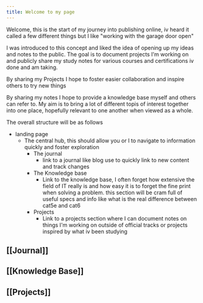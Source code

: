 ```yaml
---
title: Welcome to my page
---
```

Welcome, this is the start of my journey into publishing online, iv heard it called a few different things but I like "working with the garage door open"

I was introduced to this concept and liked the idea of opening up my ideas and notes to the public. The goal is to document projects I'm working on and publicly share my study notes for various courses and certifications iv done and am taking.

By sharing my Projects I hope to foster easier collaboration and inspire others to try new things

By sharing my notes I hope to provide a knowledge base myself and others can refer to. My aim is to bring a lot of different topis of interest together into one place, hopefully relevant to one another when viewed as a whole.

The overall structure will be as follows

- landing page
	- The central hub, this should allow you or I to navigate to information quickly and foster exploration
		- The journal
			- link to a journal like blog use to quickly link to new content and track changes
		- The Knowledge base
			- Link to the knowledge base, I often forget how extensive the field of IT really is and how easy it is to forget the fine print when solving a problem. this section will be cram full of useful specs and info like what is the real difference between cat5e and cat6
		- Projects
			- Link to a projects section where I can document notes on things I'm working on outside of official tracks or projects inspired by what iv been studying


## [[Journal]]
## [[Knowledge Base]]
## [[Projects]]
